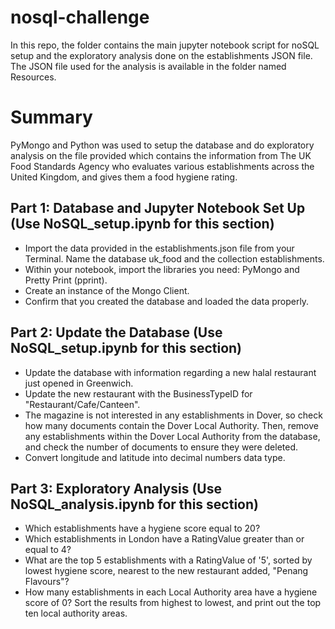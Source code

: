 # nosql-challenge

In this repo, the folder contains the main jupyter notebook script for noSQL setup and the exploratory analysis done on the establishments JSON file. The JSON file used for the analysis is available in the folder named Resources.

# Summary

PyMongo and Python was used to setup the database and do exploratory analysis on the file provided which contains the information from The UK Food Standards Agency who evaluates various establishments across the United Kingdom, and gives them a food hygiene rating.

## Part 1: Database and Jupyter Notebook Set Up (Use NoSQL_setup.ipynb for this section)

* Import the data provided in the establishments.json file from your Terminal. Name the database uk_food and the collection establishments.
* Within your notebook, import the libraries you need: PyMongo and Pretty Print (pprint).
* Create an instance of the Mongo Client.
* Confirm that you created the database and loaded the data properly.

## Part 2: Update the Database (Use NoSQL_setup.ipynb for this section)

* Update the database with information regarding a new halal restaurant just opened in Greenwich.
* Update the new restaurant with the BusinessTypeID for "Restaurant/Cafe/Canteen".
* The magazine is not interested in any establishments in Dover, so check how many documents contain the Dover Local Authority. Then, remove any establishments within the Dover Local Authority from the database, and check the number of documents to ensure they were deleted.
* Convert longitude and latitude into decimal numbers data type.

## Part 3: Exploratory Analysis (Use NoSQL_analysis.ipynb for this section)

* Which establishments have a hygiene score equal to 20?
* Which establishments in London have a RatingValue greater than or equal to 4?
* What are the top 5 establishments with a RatingValue of '5', sorted by lowest hygiene score, nearest to the new restaurant added, "Penang Flavours"?
* How many establishments in each Local Authority area have a hygiene score of 0? Sort the results from highest to lowest, and print out the top ten local authority areas.